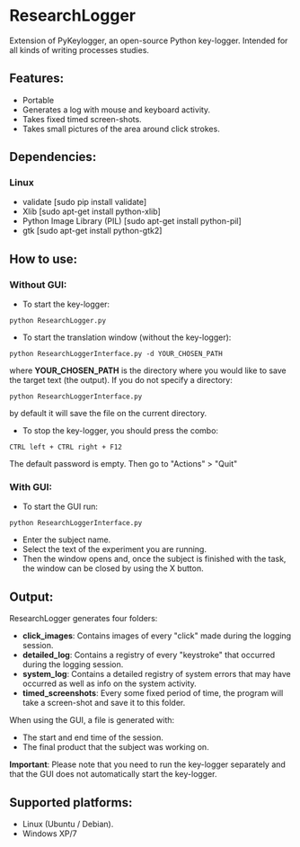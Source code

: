 # ResearchLogger
Extension of PyKeylogger, an open-source Python key-logger. Intended for all kinds of writing processes studies.


## Features:
- Portable
- Generates a log with mouse and keyboard activity.
- Takes fixed timed screen-shots.
- Takes small pictures of the area around click strokes.


## Dependencies:

### Linux
- validate [sudo pip install validate]
- Xlib [sudo apt-get install python-xlib]
- Python Image Library (PIL) [sudo apt-get install python-pil]
- gtk [sudo apt-get install python-gtk2]


## How to use:

### Without GUI:
- To start the key-logger:
````
python ResearchLogger.py
````
- To start the translation window (without the key-logger):
````
python ResearchLoggerInterface.py -d YOUR_CHOSEN_PATH
````
where __YOUR_CHOSEN_PATH__ is the directory where you would like to save the target text (the output). If you do not specify a directory:
````
python ResearchLoggerInterface.py
````
by default it will save the file on the current directory.
- To stop the key-logger, you should press the combo:
````
CTRL left + CTRL right + F12
````
The default password is empty. Then go to "Actions" > "Quit"

### With GUI:
- To start the GUI run:
````
python ResearchLoggerInterface.py
````
- Enter the subject name.
- Select the text of the experiment you are running.
- Then the window opens and, once the subject is finished with the task, the window can be closed by using the X button.

## Output:
ResearchLogger generates four folders:
- **click_images**: Contains images of every "click" made during the logging session.
- **detailed_log**: Contains a registry of every "keystroke" that occurred during the logging session.
- **system_log**: Contains a detailed registry of system errors that may have occurred as well as info on the system activity.
- **timed_screenshots**: Every some fixed period of time, the program will take a screen-shot and save it to this folder.

When using the GUI, a file is generated with:
- The start and end time of the session.
- The final product that the subject was working on.

**Important**: Please note that you need to run the key-logger separately and that the GUI does not automatically start the key-logger.


## Supported platforms:
- Linux (Ubuntu / Debian).
- Windows XP/7